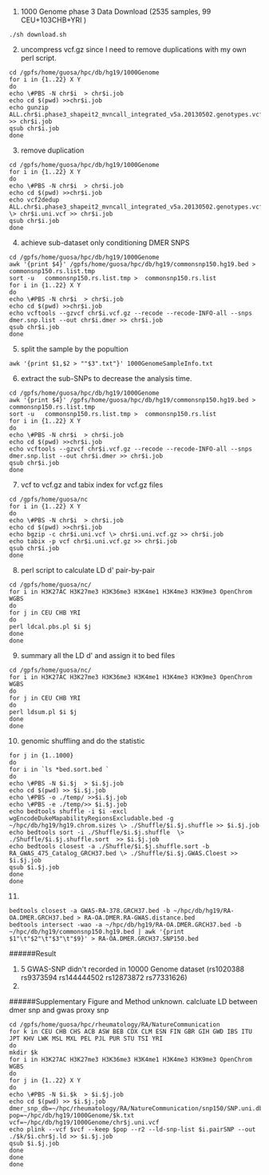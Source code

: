 

1. 1000 Genome phase 3 Data Download (2535 samples, 99 CEU+103CHB+YRI ) 
```
./sh download.sh
```
2. uncompress vcf.gz since I need to remove duplications with my own perl script.
```
cd /gpfs/home/guosa/hpc/db/hg19/1000Genome
for i in {1..22} X Y
do
echo \#PBS -N chr$i  > chr$i.job
echo cd $(pwd) >>chr$i.job
echo gunzip ALL.chr$i.phase3_shapeit2_mvncall_integrated_v5a.20130502.genotypes.vcf.gz >> chr$i.job
qsub chr$i.job
done
```
3. remove duplication
```
cd /gpfs/home/guosa/hpc/db/hg19/1000Genome
for i in {1..22} X Y
do
echo \#PBS -N chr$i  > chr$i.job
echo cd $(pwd) >>chr$i.job
echo vcf2dedup ALL.chr$i.phase3_shapeit2_mvncall_integrated_v5a.20130502.genotypes.vcf \> chr$i.uni.vcf >> chr$i.job
qsub chr$i.job
done
```
4. achieve sub-dataset only conditioning DMER SNPS
```
cd /gpfs/home/guosa/hpc/db/hg19/1000Genome
awk '{print $4}' /gpfs/home/guosa/hpc/db/hg19/commonsnp150.hg19.bed > commonsnp150.rs.list.tmp
sort -u   commonsnp150.rs.list.tmp >  commonsnp150.rs.list
for i in {1..22} X Y
do
echo \#PBS -N chr$i  > chr$i.job
echo cd $(pwd) >>chr$i.job
echo vcftools --gzvcf chr$i.vcf.gz --recode --recode-INFO-all --snps dmer.snp.list --out chr$i.dmer >> chr$i.job
qsub chr$i.job
done
```
5. split the sample by the popultion
```
awk '{print $1,$2 > ""$3".txt"}' 1000GenomeSampleInfo.txt
```
6. extract the sub-SNPs to decrease the analysis time.
```
cd /gpfs/home/guosa/hpc/db/hg19/1000Genome
awk '{print $4}' /gpfs/home/guosa/hpc/db/hg19/commonsnp150.hg19.bed > commonsnp150.rs.list.tmp
sort -u   commonsnp150.rs.list.tmp >  commonsnp150.rs.list
for i in {1..22} X Y
do
echo \#PBS -N chr$i  > chr$i.job
echo cd $(pwd) >>chr$i.job
echo vcftools --gzvcf chr$i.vcf.gz --recode --recode-INFO-all --snps dmer.snp.list --out chr$i.dmer >> chr$i.job
qsub chr$i.job
done

```
7. vcf to vcf.gz and tabix index for vcf.gz files
```
cd /gpfs/home/guosa/nc
for i in {1..22} X Y
do
echo \#PBS -N chr$i  > chr$i.job
echo cd $(pwd) >>chr$i.job
echo bgzip -c chr$i.uni.vcf \> chr$i.uni.vcf.gz >> chr$i.job
echo tabix -p vcf chr$i.uni.vcf.gz >> chr$i.job
qsub chr$i.job
done
```
8.  perl script to calculate LD d' pair-by-pair
```
cd /gpfs/home/guosa/nc/
for i in H3K27AC H3K27me3 H3K36me3 H3K4me1 H3K4me3 H3K9me3 OpenChrom WGBS
do
for j in CEU CHB YRI 
do
perl ldcal.pbs.pl $i $j
done
done

```
9. summary all the LD d' and assign it to bed files
```
cd /gpfs/home/guosa/nc/
for i in H3K27AC H3K27me3 H3K36me3 H3K4me1 H3K4me3 H3K9me3 OpenChrom WGBS
do 
for j in CEU CHB YRI 
do
perl ldsum.pl $i $j
done
done
```

10. genomic shuffling and do the statistic
```
for j in {1..1000}
do
for i in `ls *bed.sort.bed `
do
echo \#PBS -N $i.$j  > $i.$j.job
echo cd $(pwd) >> $i.$j.job
echo \#PBS -o ./temp/ >>$i.$j.job
echo \#PBS -e ./temp/>> $i.$j.job
echo bedtools shuffle -i $i -excl wgEncodeDukeMapabilityRegionsExcludable.bed -g ~/hpc/db/hg19/hg19.chrom.sizes \> ./Shuffle/$i.$j.shuffle >> $i.$j.job
echo bedtools sort -i ./Shuffle/$i.$j.shuffle  \> ./Shuffle/$i.$j.shuffle.sort  >> $i.$j.job 
echo bedtools closest -a ./Shuffle/$i.$j.shuffle.sort -b RA_GWAS_475_Catalog_GRCH37.bed \> ./Shuffle/$i.$j.GWAS.Cloest >> $i.$j.job
qsub $i.$j.job
done
done
```

11. 
```
bedtools closest -a GWAS-RA-378.GRCH37.bed -b ~/hpc/db/hg19/RA-OA.DMER.GRCH37.bed > RA-OA.DMER.RA-GWAS.distance.bed
bedtools intersect -wao -a ~/hpc/db/hg19/RA-OA.DMER.GRCH37.bed -b ~/hpc/db/hg19/commonsnp150.hg19.bed | awk '{print $1"\t"$2"\t"$3"\t"$9}' > RA-OA.DMER.GRCH37.SNP150.bed
```



######Result
1. 5 GWAS-SNP didn't recorded in 10000 Genome dataset (rs1020388   rs9373594   rs144444502 rs12873872  rs77331626)
2. 


######Supplementary Figure and Method
unknown. calcluate LD between dmer snp and gwas proxy snp
```
cd /gpfs/home/guosa/hpc/rheumatology/RA/NatureCommunication
for k in CEU CHB CHS ACB ASW BEB CDX CLM ESN FIN GBR GIH GWD IBS ITU JPT KHV LWK MSL MXL PEL PJL PUR STU TSI YRI 
do
mkdir $k
for i in H3K27AC H3K27me3 H3K36me3 H3K4me1 H3K4me3 H3K9me3 OpenChrom WGBS
do 
for j in {1..22} X Y
do
echo \#PBS -N $i.$k  > $i.$j.job
echo cd $(pwd) >> $i.$j.job
dmer_snp_db=~/hpc/rheumatology/RA/NatureCommunication/snp150/SNP.uni.db
pop=~/hpc/db/hg19/1000Genome/$k.txt
vcf=~/hpc/db/hg19/1000Genome/chr$j.uni.vcf
echo plink --vcf $vcf --keep $pop --r2 --ld-snp-list $i.pairSNP --out ./$k/$i.chr$j.ld >> $i.$j.job
qsub $i.$j.job
done
done
done

```
